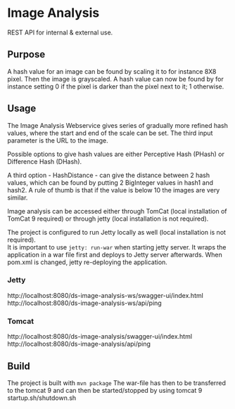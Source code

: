 # Image Analysis

REST API for internal & external use.

## Purpose

A hash value for an image can be found by scaling it to for instance 8X8 pixel. Then the image is grayscaled.
A hash value can now be found by for instance setting 0 if the pixel is darker than the pixel next to it; 1 otherwise.

## Usage

The Image Analysis Webservice gives series of gradually more refined hash values, where the start and end of the scale can be set.
The third input parameter is the URL to the image. 
 
Possible options to give hash values are either Perceptive Hash (PHash) or Difference Hash (DHash). 

A third option - HashDistance - can give the distance between 2 hash values, which can be found by putting 2 BigInteger values in hash1 and hash2. A rule of thumb is that 
if the value is below 10 the images are very similar.

Image analysis can be accessed either through TomCat (local installation of TomCat 9 required) or through jetty (local installation is not required). <br>

The project is configured to run Jetty locally as well (local installation is not required). <br>
It is important to use ```jetty: run-war``` when starting jetty server. It wraps the application in a war file first and deploys to Jetty server afterwards. When pom.xml is changed, jetty re-deploying the application.

### Jetty
http://localhost:8080/ds-image-analysis-ws/swagger-ui/index.html <br>
http://localhost:8080/ds-image-analysis-ws/api/ping<br>

### Tomcat
http://localhost:8080/ds-image-analysis/swagger-ui/index.html <br>
http://localhost:8080/ds-image-analysis/api/ping<br>


## Build 
The project is built with 
```mvn package```
The war-file has then to be transferred to the tomcat 9 and can then be started/stopped by using tomcat 9 startup.sh/shutdown.sh
